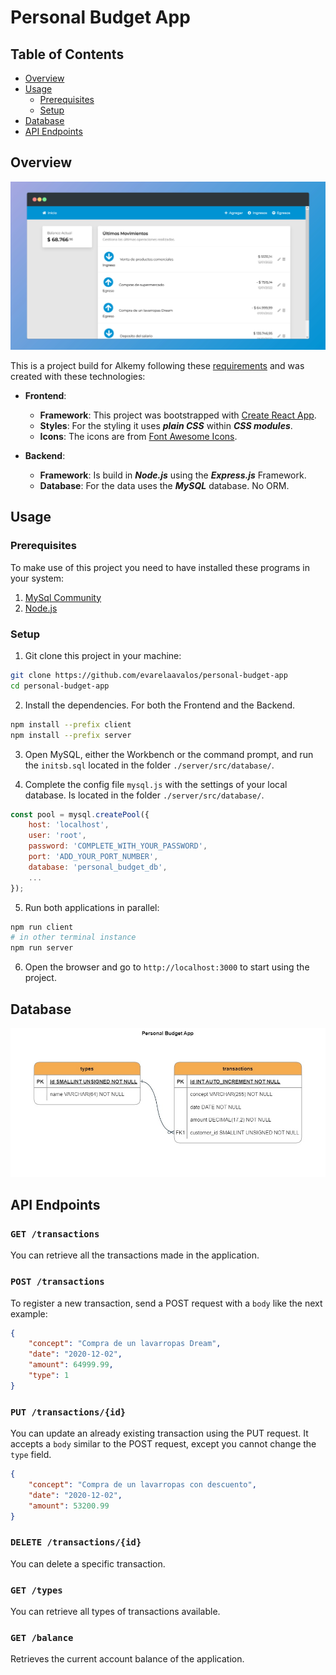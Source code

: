 # Personal Budget App

## Table of Contents

- [Overview](#overview)
- [Usage](#usage)
  - [Prerequisites](#prerequisites)
  - [Setup](#setup)
- [Database](#database)
- [API Endpoints](#api)

## Overview <a id="overview"></a>

![preview of the project](docs/preview.jpeg)

This is a project build for Alkemy following these [requirements](/docs/ChallengeFullstack-JavaScript.rev2.pdf) and was created with these technologies:
- **Frontend**: 
  - **Framework**: This project was bootstrapped with [Create React App](https://github.com/facebook/create-react-app).
  - **Styles**: For the styling it uses ***plain CSS*** within ***CSS modules***.
  - **Icons**: The icons are from [Font Awesome Icons](https://fontawesome.com/).

- **Backend**:
  - **Framework**: Is build in ***Node.js*** using the ***Express.js*** Framework.
  - **Database**: For the data uses the ***MySQL*** database. No ORM.

## Usage <a id="usage"></a>

### Prerequisites <a id="prerequisites"></a>

To make use of this project you need to have installed these programs in your system:

1. [MySql Community](https://dev.mysql.com/downloads/)
2. [Node.js](https://nodejs.org/en/)

### Setup <a id="setup"></a>

1. Git clone this project in your machine:

```bash
git clone https://github.com/evarelaavalos/personal-budget-app
cd personal-budget-app
```
2. Install the dependencies. For both the Frontend and the Backend.

```bash
npm install --prefix client
npm install --prefix server
```

3. Open MySQL, either the Workbench or the command prompt, and run the `initsb.sql` located in the folder `./server/src/database/`.

4. Complete the config file `mysql.js` with the settings of your local database. Is located in the folder `./server/src/database/`.

```javascript
const pool = mysql.createPool({
    host: 'localhost',
    user: 'root',
    password: 'COMPLETE_WITH_YOUR_PASSWORD',
    port: 'ADD_YOUR_PORT_NUMBER',
    database: 'personal_budget_db',
    ...
});
```

5. Run both applications in parallel:

```bash
npm run client
# in other terminal instance
npm run server
```

6. Open the browser and go to `http://localhost:3000` to start using the project.

## Database <a id="database"></a>

![diagram of the database](docs/database.jpg)

## API Endpoints <a id="api"></a>

### `GET /transactions`

You can retrieve all the transactions made in the application.

### `POST /transactions`

To register a new transaction, send a POST request with a `body` like the next example:

```json
{
    "concept": "Compra de un lavarropas Dream",
    "date": "2020-12-02",
    "amount": 64999.99,
    "type": 1
}
```

### `PUT /transactions/{id}`

You can update an already existing transaction using the PUT request. It accepts a `body` similar to the POST request, except you cannot change the `type` field.

```json
{
    "concept": "Compra de un lavarropas con descuento",
    "date": "2020-12-02",
    "amount": 53200.99
}
```

### `DELETE /transactions/{id}`

You can delete a specific transaction.

### `GET /types`

You can retrieve all types of transactions available.

### `GET /balance`

Retrieves the current account balance of the application.
